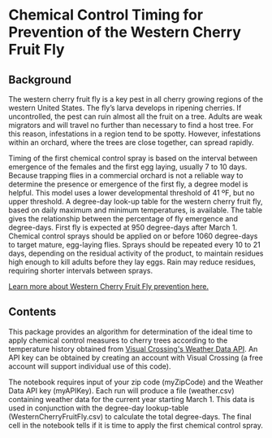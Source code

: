 # Chemical Control Timing for Prevention of the Western Cherry Fruit Fly

## Background

The western cherry fruit fly is a key pest in all cherry growing regions of the western United States. The fly’s larva develops in ripening cherries. If uncontrolled, the pest can ruin almost all the fruit on a tree. Adults are weak migrators and will travel no further than necessary to find a host tree. For this reason, infestations in a region tend to be spotty. However, infestations within an orchard, where the trees are close together, can spread rapidly.

Timing of the first chemical control spray is based on the interval between emergence of the females and the first egg laying, usually 7 to 10 days. Because trapping flies in a commercial orchard is not a reliable way to determine the presence or emergence of the first fly, a degree model is helpful. This model uses a lower developmental threshold of 41 ºF, but no upper threshold. A degree-day look-up table for the western cherry fruit fly, based on daily maximum and minimum temperatures, is available. The table gives the relationship between the percentage of fly emergence and degree-days. First fly is expected at 950 degree-days after March 1. Chemical control sprays should be applied on or before 1060 degree-days to target mature, egg-laying flies. Sprays should be repeated every 10 to 21 days, depending on the residual activity of the product, to maintain residues high enough to kill adults before they lay eggs. Rain may reduce residues, requiring shorter intervals between sprays.

[Learn more about Western Cherry Fruit Fly prevention here.](http://treefruit.wsu.edu/crop-protection/opm/western-cherry-fruit-fly/)

## Contents

This package provides an algorithm for determination of the ideal time to apply chemical control measures to cherry trees according to the temperature history obtained from [Visual Crossing's Weather Data API](https://www.visualcrossing.com/). An API key can be obtained by creating an account with Visual Crossing (a free account will support individual use of this code). 

The notebook requires input of your zip code (myZipCode) and the Weather Data API key (myAPIKey). Each run will produce a file (weather.csv) containing weather data for the current year starting March 1. This data is used in conjunction with the degree-day lookup-table (WesternCherryFruitFly.csv) to calculate the total degree-days. The final cell in the notebook tells if it is time to apply the first chemical control spray.
